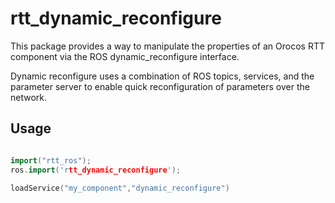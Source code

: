 rtt_dynamic_reconfigure
=======================

This package provides a way to manipulate the properties of an Orocos RTT
component via the ROS dynamic_reconfigure interface.

Dynamic reconfigure uses a combination of ROS topics, services, and the 
parameter server to enable quick reconfiguration of parameters over the
network.

## Usage

```cpp

import("rtt_ros");
ros.import('rtt_dynamic_reconfigure');

loadService("my_component","dynamic_reconfigure")
```
